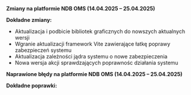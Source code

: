 **Zmiany na platformie NDB OMS (14.04.2025 – 25.04.2025)**  

**Dokładne zmiany:**  
- Aktualizacja i podbicie bibliotek graficznych do nowszych aktualnych wersji
- Wgranie aktualizacji framework Vite zawierające łatkę poprawy zabezpieczeń systemu
- Aktualizacja zależności jądra systemu o nowe zabezpieczenia
- Nowa wersja akcji sprawdzających poprawnośc działania systemu

**Naprawione błędy na platformie NDB OMS (14.04.2025 – 25.04.2025)**  

**Dokładne poprawki:**  
